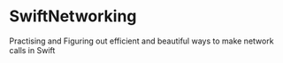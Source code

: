 # SwiftNetworking
Practising and Figuring out efficient and beautiful ways to make network calls in Swift

